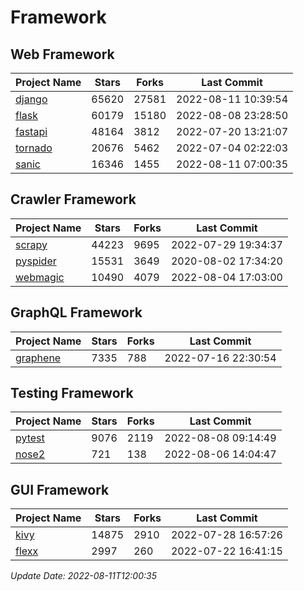 # Framework

## Web Framework
| Project Name | Stars | Forks | Last Commit |
| ------------ | ----- | ----- | ----------- |
| [django](https://github.com/django/django) | 65620 | 27581 | 2022-08-11 10:39:54 |
| [flask](https://github.com/pallets/flask) | 60179 | 15180 | 2022-08-08 23:28:50 |
| [fastapi](https://github.com/tiangolo/fastapi) | 48164 | 3812 | 2022-07-20 13:21:07 |
| [tornado](https://github.com/tornadoweb/tornado) | 20676 | 5462 | 2022-07-04 02:22:03 |
| [sanic](https://github.com/sanic-org/sanic) | 16346 | 1455 | 2022-08-11 07:00:35 |

## Crawler Framework
| Project Name | Stars | Forks | Last Commit |
| ------------ | ----- | ----- | ----------- |
| [scrapy](https://github.com/scrapy/scrapy) | 44223 | 9695 | 2022-07-29 19:34:37 |
| [pyspider](https://github.com/binux/pyspider) | 15531 | 3649 | 2020-08-02 17:34:20 |
| [webmagic](https://github.com/code4craft/webmagic) | 10490 | 4079 | 2022-08-04 17:03:00 |

## GraphQL Framework
| Project Name | Stars | Forks | Last Commit |
| ------------ | ----- | ----- | ----------- |
| [graphene](https://github.com/graphql-python/graphene) | 7335 | 788 | 2022-07-16 22:30:54 |

## Testing Framework
| Project Name | Stars | Forks | Last Commit |
| ------------ | ----- | ----- | ----------- |
| [pytest](https://github.com/pytest-dev/pytest) | 9076 | 2119 | 2022-08-08 09:14:49 |
| [nose2](https://github.com/nose-devs/nose2) | 721 | 138 | 2022-08-06 14:04:47 |

## GUI Framework
| Project Name | Stars | Forks | Last Commit |
| ------------ | ----- | ----- | ----------- |
| [kivy](https://github.com/kivy/kivy) | 14875 | 2910 | 2022-07-28 16:57:26 |
| [flexx](https://github.com/flexxui/flexx) | 2997 | 260 | 2022-07-22 16:41:15 |

*Update Date: 2022-08-11T12:00:35*